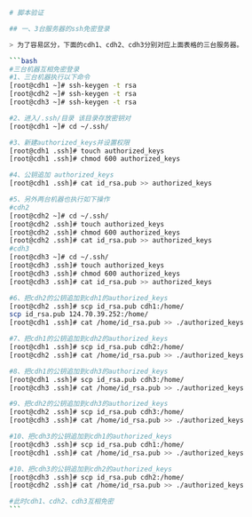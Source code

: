 ````bash
# 脚本验证

## 一、3台服务器的ssh免密登录

> 为了容易区分，下面的cdh1、cdh2、cdh3分别对应上面表格的三台服务器。

```bash
#三台机器互相免密登录
#1、三台机器执行以下命令
[root@cdh1 ~]# ssh-keygen -t rsa
[root@cdh2 ~]# ssh-keygen -t rsa
[root@cdh3 ~]# ssh-keygen -t rsa

#2、进入/.ssh/目录 该目录存放密钥对
[root@cdh1 ~]# cd ~/.ssh/

#3、新建authorized_keys并设置权限
[root@cdh1 .ssh]# touch authorized_keys
[root@cdh1 .ssh]# chmod 600 authorized_keys 

#4、公钥追加 authorized_keys 
[root@cdh1 .ssh]# cat id_rsa.pub >> authorized_keys

#5、另外两台机器也执行如下操作
#cdh2
[root@cdh2 ~]# cd ~/.ssh/
[root@cdh2 .ssh]# touch authorized_keys
[root@cdh2 .ssh]# chmod 600 authorized_keys 
[root@cdh2 .ssh]# cat id_rsa.pub >> authorized_keys
#cdh3
[root@cdh3 ~]# cd ~/.ssh/
[root@cdh3 .ssh]# touch authorized_keys
[root@cdh3 .ssh]# chmod 600 authorized_keys 
[root@cdh3 .ssh]# cat id_rsa.pub >> authorized_keys

#6、把cdh2的公钥追加到cdh1的authorized_keys
[root@cdh2 .ssh]# scp id_rsa.pub cdh1:/home/
scp id_rsa.pub 124.70.39.252:/home/
[root@cdh1 .ssh]# cat /home/id_rsa.pub >> ./authorized_keys

#7、把cdh1的公钥追加到cdh2的authorized_keys
[root@cdh1 .ssh]# scp id_rsa.pub cdh2:/home/
[root@cdh2 .ssh]# cat /home/id_rsa.pub >> ./authorized_keys

#8、把cdh1的公钥追加到cdh3的authorized_keys
[root@cdh1 .ssh]# scp id_rsa.pub cdh3:/home/
[root@cdh3 .ssh]# cat /home/id_rsa.pub >> ./authorized_keys

#9、把cdh2的公钥追加到cdh3的authorized_keys
[root@cdh2 .ssh]# scp id_rsa.pub cdh3:/home/
[root@cdh3 .ssh]# cat /home/id_rsa.pub >> ./authorized_keys

#10、把cdh3的公钥追加到cdh1的authorized_keys
[root@cdh3 .ssh]# scp id_rsa.pub cdh1:/home/
[root@cdh1 .ssh]# cat /home/id_rsa.pub >> ./authorized_keys

#10、把cdh3的公钥追加到cdh2的authorized_keys
[root@cdh3 .ssh]# scp id_rsa.pub cdh2:/home/
[root@cdh2 .ssh]# cat /home/id_rsa.pub >> ./authorized_keys

#此时cdh1、cdh2、cdh3互相免密
```
````
